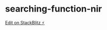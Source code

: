 # searching-function-nir

[Edit on StackBlitz ⚡️](https://stackblitz.com/edit/searching-function-nir)